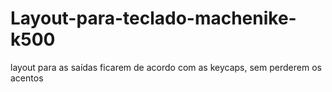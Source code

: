 # Layout-para-teclado-machenike-k500
layout para as saídas ficarem de acordo com as keycaps, sem perderem os acentos
